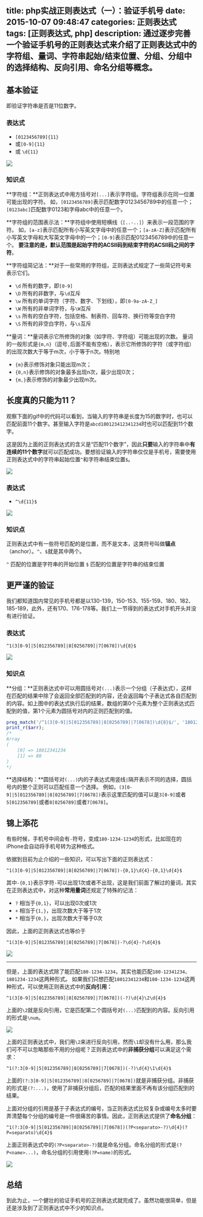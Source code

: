 title: php实战正则表达式（一）：验证手机号
date: 2015-10-07 09:48:47
categories: 正则表达式
tags: [正则表达式, php]
description: 通过逐步完善一个验证手机号的正则表达式来介绍了正则表达式中的字符组、量词、字符串起始/结束位置、分组、分组中的选择结构、反向引用、命名分组等概念。
---

## 基本验证

即验证字符串是否是11位数字。

### 表达式

- `[0123456789]{11}`
- 或`[0-9]{11}`
- 或 `\d{11}`

![](http://7qn7rt.com1.z0.glb.clouddn.com/reg_1.gif)



### 知识点

**字符组：**正则表达式中用方括号对`[...]`表示字符组。字符组表示在同一位置可能出现的字符。
如，`[0123456789]`表示匹配数字0123456789中的任意一个；`[0123abc]`匹配数字0123和字母abc中的任意一个。

**字符组的范围表示法：**字符组中使用短横线（`[..-..]`）来表示一段范围的字符。
如，`[a-z]`表示匹配所有小写英文字母中的任意一个；`[a-zA-Z]`表示匹配所有小写英文字母和大写英文字母中的一个；`[0-9]`表示匹配0123456789中的任意一个。
**要注意的是，默认范围是起始字符的ACSⅡ码到结束字符的ACSⅡ码之间的字符**。

**字符组简记法：**对于一些常用的字符组，正则表达式规定了一些简记符号来表示它们。

- `\d` 所有的数字，即`[0-9]`
- `\D` 所有的非数字，与`\d`互斥
- `\w` 所有的单词字符（字符、数字、下划线），即`[0-9a-zA-Z_]`
- `\W` 所有的非单词字符，与`\W`互斥
- `\s` 所有的空白字符，包括空格、制表符、回车符、换行符等空白字符
- `\S` 所有的非空白字符，与`\s`互斥

**量词：**量词表示它所修饰的对象（如字符、字符组）可能出现的次数。
量词的一般形式是`{m,n}`（逗号`,`后面不能有空格），表示它所修饰的字符（或字符组）的出现次数大于等于m次，小于等于n次。特别地

- `{m}`表示修饰对象只能出现m次；
- `{0,n}`表示修饰的对象最多出现n次，最少出现0次；
- `{m,}`表示修饰的对象最少出现m次。


## 长度真的只能为11？

观察下面的gif中的代码可以看到，当输入的字符串是长度为15的数字时，也可以匹配前面11个数字。甚至输入字符是`abcd180123412341234`时也可以匹配到11个数字。

这是因为上面的正则表达式的含义是“匹配11个数字”，因此**只要**输入的字符串中**有连续的11个数字**就可以匹配成功。要想验证输入的字符串仅仅是手机号，需要使用正则表达式中的字符串起始位置`^`和字符串结束位置`$`。

![](http://7qn7rt.com1.z0.glb.clouddn.com/reg_2.gif)


### 表达式

- `^\d{11}$`


![](http://7qn7rt.com1.z0.glb.clouddn.com/reg_4.gif)




### 知识点

正则表达式中有一些符号匹配的是位置，而不是文本，这类符号叫做**锚点**（anchor）。`^`、`$`就是其中两个。

`^` 匹配的位置是字符串的开始位置
`$` 匹配的位置是字符串的结束位置



## 更严谨的验证

我们都知道国内常见的手机号都是以130-139，150-153、155-159、180、182、185-189，此外，还有170、176-178等。我们上一节得到的表达式对手机开头并没有进行验证。

### 表达式

`^1(3[0-9]|5[012356789]|8[0256789]|7[0678])\d{8}$`

![](http://7qn7rt.com1.z0.glb.clouddn.com/reg_5.gif)





### 知识点

**分组：**正则表达式中可以用圆括号对`(...)`表示一个分组（子表达式），这样在匹配的结果中除了会返回全部匹配到的内容，还会返回每个子表达式各自匹配到的内容。如上图中的表达式执行后的结果，数组的第0个元素为整个正则表达式匹配到的值，第1个元素为圆括号对内的正则匹配到的值。
``` php
preg_match('/^1(3[0-9]|5[012356789]|8[0256789]|7[0678])\d{8}$/', '18012341234', $arr);
print_r($arr);
/*
Array
(
    [0] => 18012341234
    [1] => 80
)
*/
```

**选择结构：**圆括号对`(...)`内的子表达式用竖线`|`隔开表示不同的选择，圆括号内的整个正则可以匹配任意一个选择。
例如，`(3[0-9]|5[012356789]|8[0256789]|7[0678])`表示这里匹配的值可以是`3[0-9]`或者`5[012356789]`或者`8[0256789]`或者`7[0678]`。





## 锦上添花


有些时候，手机号中间会有`-`符号，变成`180-1234-1234`的形式，比如现在的iPhone会自动将手机号转为这种格式。


依据到目前为止介绍的一些知识，可以写出下面的正则表达式：

`^1(3[0-9]|5[012356789]|8[0256789]|7[0678])-{0,1}\d{4}-{0,1}\d{4}$`

其中`-{0,1}`表示字符`-`可以出现1次或者不出现，这是我们前面了解过的量词，其实在正则表达式中，对这种**常用量词**还规定了特殊的记法：
- `?` 相当于`{0,1}`，可以出现0次或1次
- `+` 相当于`{1,}`，出现次数大于等于1次
- `*` 相当于`{0,}`，出现次数大于等于0次

因此，上面的正则表达式也等价于

`^1(3[0-9]|5[012356789]|8[0256789]|7[0678])-?\d{4}-?\d{4}$`

![](http://7qn7rt.com1.z0.glb.clouddn.com/reg_6.gif)



---

但是，上面的表达式除了能匹配`180-1234-1234`，其实也能匹配`180-12341234`、`1801234-1234`这两种形式。
如果我们只想匹配`18012341234`和`180-1234-1234`这两种形式，可以使用正则表达式中的**反向引用：**

`^1(3[0-9]|5[012356789]|8[0256789]|7[0678])(-?)\d{4}\2\d{4}$`

上面的`\2`就是反向引用，它是匹配第二个圆括号对`(...)`匹配到的内容。反向引用的形式是`\num`。

![](http://7qn7rt.com1.z0.glb.clouddn.com/reg_7.gif)



上面的正则表达式中，我们用`\2`来进行反向引用，然而`\1`却没有什么用，那么我们可不可以忽略那些不用的分组呢？正则表达式中的**非捕获分组**可以满足这个需求：

`^1(?:3[0-9]|5[012356789]|8[0256789]|7[0678])(-?)\d{4}\1\d{4}$`

上面的`(?:3[0-9]|5[012356789]|8[0256789]|7[0678])`就是非捕获分组。非捕获的形式是`(?:...)`，使用了非捕获分组后，匹配的结果里面不再有该分组匹配到的结果。


上面对分组的引用是基于子表达式的编号，当正则表达式比较复杂或编号太多时要弄清楚每个分组的编号是一件很痛苦的事情。因此，正则表达式提供了**命名分组**：

`^1(?:3[0-9]|5[012356789]|8[0256789]|7[0678])(?P<separato>-?)\d{4}(?P=separato)\d{4}$`

上面正则表达式中的`(?P<separato>-?)`就是命名分组。命名分组的形式是`(?P<name>...)`，命名分组的引用使用`(?P=name)`的形式。

![](http://7qn7rt.com1.z0.glb.clouddn.com/reg_8.gif)


## 总结

到此为止，一个健壮的验证手机号的正则表达式就完成了。虽然功能很简单，但是还是涉及到了正则表达式中不少的知识点。

